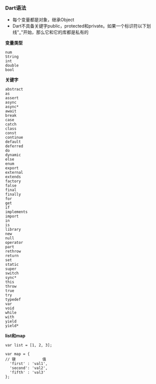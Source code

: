 ### Dart语法

* 每个变量都是对象，继承Object
* Dart不具备关键字public，protected和private。如果一个标识符以下划线"\_"开始，那么它和它的库都是私有的

**变量类型**

```
num
String
int
double
bool
```

**关键字**

```
abstract
as
assert
async
async*
await
break
case
catch
class
const
continue
default
deferred
do
dynamic
else
enum
export
external
extends
factory
false
final
finally
for
get
if
implements
import
in
is
library
new
null
operator
part
rethrow
return
set
static
super
switch
sync*
this
throw
true
try
typedef
var
void
while
with
yield
yield*
```

**list和map**

```
var list = [1, 2, 3];

var map = {
// 键            值
  'first' : 'val1',
  'second': 'val2',
  'fifth' : 'val3'
};
```



